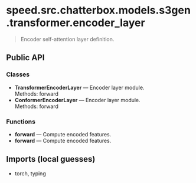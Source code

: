# speed.src.chatterbox.models.s3gen.transformer.encoder_layer

> Encoder self-attention layer definition.

## Public API

### Classes
- **TransformerEncoderLayer** — Encoder layer module.  
  Methods: forward
- **ConformerEncoderLayer** — Encoder layer module.  
  Methods: forward

### Functions
- **forward** — Compute encoded features.
- **forward** — Compute encoded features.

## Imports (local guesses)
- torch, typing
